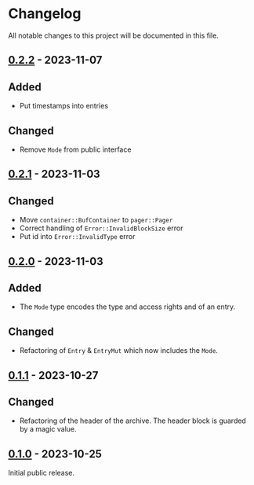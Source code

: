 # Changelog

All notable changes to this project will be documented in this file.

## [0.2.2] - 2023-11-07

## Added

- Put timestamps into entries

## Changed

- Remove `Mode` from public interface

## [0.2.1] - 2023-11-03

## Changed

- Move `container::BufContainer` to `pager::Pager`
- Correct handling of `Error::InvalidBlockSize` error
- Put id into `Error::InvalidType` error

## [0.2.0] - 2023-11-03

## Added

- The `Mode` type encodes the type and access rights and of an entry.

## Changed

- Refactoring of `Entry` & `EntryMut` which now includes the `Mode`.

## [0.1.1] - 2023-10-27

## Changed

- Refactoring of the header of the archive. The header block is guarded by a
  magic value.

## [0.1.0] - 2023-10-25

Initial public release.

[0.1.0]: https://github.com/drobin/nuts-archive/tree/v0.1.0
[0.1.1]: https://github.com/drobin/nuts-archive/tree/v0.1.1
[0.2.0]: https://github.com/drobin/nuts-archive/tree/v0.2.0
[0.2.1]: https://github.com/drobin/nuts-archive/tree/v0.2.1
[0.2.2]: https://github.com/drobin/nuts-archive/tree/v0.2.2
